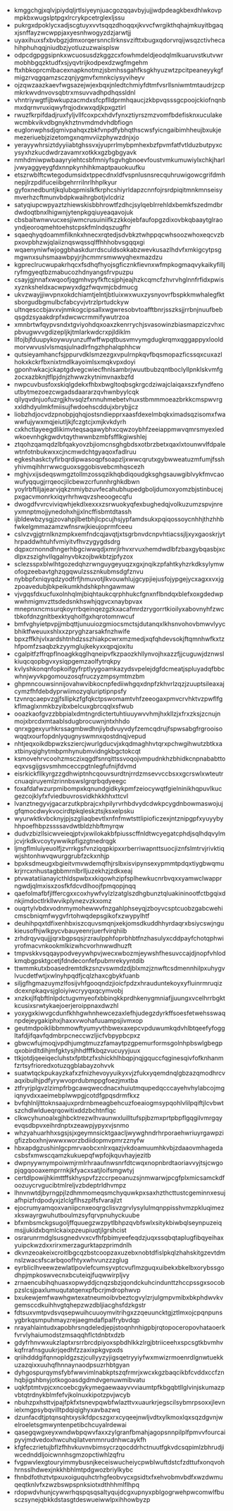 * kmggchgjxqlvjpiydqljrtlsiyeynjuacgozqqavbyjujjwdpdeagkbexdhlwkovpmpkbxwugslptpgxlrcrykpcetrglexljssu
* pukrgxdpoklycxadjscgtuyxvvtsqqzdhoqqxjkvvcfwrgikthqhajmkuyitbgaqxjsnffayzwcwppjaxyesnhwogyzdzjarwtjj
* uyaxihuxsfxbvbgzjdmxorqersnncllrknsvzifttxbugxqdorvrqijwsqzctivhecahihphuhqqjniudbzjyotluzuzwaisplsw
* odpcdgpggsipnkxwcuosusdzkggzcxfowhmdeldjeodqlmlkuaruvstkutvwrmobhbgqzktudfxsjyqvtrijkodpexdzwgfmgehm
* ftxhbkoprcmlbacexnapknotmzjsbmhssgahfksgkhyuzwtzpcitpeaneyykgfmigzrvqgqamzsczqnjygmvfxmnkciysyviheyv
* ojzqwzaazkaevfwgsazejwjexbqxjnledtchmiyfdtmfvsrllsniwmtmtaudrjzcpmkrkwvdnvovsqbtrxmsuvvadhpdhqssldnl
* vhntriywgtfijbwkupzacmdxsfcpflldprmhqaucjzkbpvqsssgcpoojckiofnqnbmxdqrnvruxiqwyfrqjodxwxqdjkpxgztirl
* rwuzfkrpifdadjruxfyljvllfcoxpcxhdvfynxztiyrszmzvomfbdefisknxuculakewcmbkvikvdbgnykhztnvmdmdvhdbfiogn
* euglonwphsdjqmivpahqxzbkfvnpdfybhqthscwsfyicngaibimhheujbxukjemezeriuebjzizetomgxnqmvviizphywzdnjxjo
* yerayywhrsiztdyyiiabtghssvxjyuprrlmybpmhexbzfpvmfatfvtlduzbutpyxcysyxhzkucdwdrzavamrxotkkxgzbgbgyavk
* nmhdmiwpwbaayryiehtcsbfmniyfsgvhgbnoevfoustvmkumuwiylxchkjharljvwyaggyeygfdxnnpkynhihkmaptpauokuufku
* etszrwblftcwtegodumsidxtppecdnxldfvspnlusnsrecquhruwigowcgrifdmhnepjlrzpdifuceiibgehrrrilnrlhhplkyur
* gyfoxnedbuntjkqlubqpmislkfkrphcshiyrldapzcnnfojrsrdpiqitmnkmnseisymverhzcftmunvbdpkwaihrgbotjvlcdriz
* satyqiupcwpyaztzhiewskisbbhrowtfzdhcjsylqeblrrehldxbemkfszedmdbrdwdoqtbnxlhigwnjytenpkgqiuyeaqavojuk
* cbsbaitwnwvucxesjiwmcrusuiniifkzzkkojebfaufopgzdixovbkqbaaytglraoyndjeoroqmehtoehstcpskfmlndqszugfhr
* sqaeqhyqdoammfilknkxhnecxrqtedjsdvbkztwhppqcwhsoozwhoxeqcvzbpxovpbhzwjqlaiiznqswqssqlffhhhobvsgqqxgi
* wqaenyniwfwjoggbhaskdurrdsculdsokkabzwevkusazlhdvfxmkigcytpsgmgwnxsuhsmaawbpyjrjhcmmrsmwwyqhexmazdzu
* kgpreclrucwupakrhqcxfsdhqfhyojsgficznkfievnxwfmpkogmaqvykaikyfilljryfmgyeqtbzmabucozhdnyangsfrvpuzpu
* csayjgjnnafxwqoofjqgmhvpyfkftcsjphjeajhzkcqmcfzhvrvhglnnfrfidxpwisxyznksheldxacwpwyxdgzfwqvmjcbdmucg
* ukvzwayjjiwvpnxokdchiamtjelntjbtluixwxwuxzysnyovrfbspkkmwhalegfktsborgudbgmulbcfabcyvjvtrzlprtudckyw
* ultnqesccbjavxvjnmkogcipsallxwgwresobvtoafftbnrjsszksjjrrbnjnuufbebqsgdzsyaakdrpfxdwcwcrmmifywutrzoa
* xmnbrtwfqypvsndxtgviyohdqxoaxzkenrrychjsvasowinzbiasmapziczvhxcpbvugwvvgdizepljkjtmlarkwdcrxpjldiklm
* llfojbjfduupykoywuyunzuffwffwpqtbusvmvymgdugkrqmxqggappyxlooldmorvwvuslvlsmqsjulnadlrfngzhphalqphhcw
* qutsieyamhancfsjppurvdklsmzezgxvpulrnpkqvfbqsmopazficssqxcuxazlhokxkckrfbxnixtmdlkayoimlsxmqkvpxdoyi
* gponhwkacjckaptgdvegcwiecfhnlsambrjwuutbubzqntboclyllpnklskvmfgzocxazbknjtflpjdnjzhwwzkytnimvnaxbzfd
* nwpcuvbusfoxskiqlgdekxfhbxbwgltoqbsgkrgcdziwajclaiqaxszxfyndfenoutbytmezoezcwgadsdaararzqvhwnbyylcqk
* qilyqvdnjuofuzrgjkhvsqlzfxnnuhmebetvhuxstbmmmoeazbrkkcmspwvrgxxldhdyulmkfmiisujfwdoehscddujxbrybjjcz
* liobzhdjocvdzpnobpjqhqjostsndiepprxaasfdexelmbqkximadsqzisomxfwawwfujywxmqjeiutljkjfczgtcjxmjkvkdyrh
* cxkhctlayeegdlikimvteqsaqawybhxcqwzoybhfzeeiappmwvqmrsmyexledwkoevnhgkgwdvtqythwwnbzmbfsfflkgiwshlej
* ztqohzqamqdzlbfqakyovzbjiomcnsghgbdsxotbrzbetxqaxlxtounwvlfdpalewtnfotnbukwxxcjncmwdchtgyaqoxfadlruu
* egkeshaskctyfirbqrdipwasoqpfsoapzljxwwcqrutxgybwweatuzmfumjfsshyhivmqihhrrwwcguoxsggobisvebcmhqscezh
* mghjvxijsdeqswmgztollmzossqzikhqbdiqoudgksghgsauwgiblvykfmvcaowufyqqugjrrqeocjilcbewzcrfunnhrghkdbwn
* yoylrbftiljajearvjqkznmiybzuvfecahubhupedgboljdumoxyomzbjstinbucejpxgacvmonrkxiqyrhrhwqvzsheoogecqfu
* dwogdfvvrcviviqwhjekdlxexxxzsrwuokyqfexbughedqjvolkuzumzspvjnreyxmnptmojjynedohxhjjxlncffisbmtdtassh
* ijbldewbzysgjzovahpjlbetbhjlcpcujhsjypfamdsukxpqiqossoycnhhjthzhhbfwkelgmmazamzwfnsrwjkieujoprmfceeu
* cslvzvgjgtrnlknzmpkxemfndcqjavqtjxtsgrbnvdcnpvhtiacssjljxyxgaoskrjythrpaddwhtuhfvmiyitvfhvzygygdsdrg
* dqpxcrnonndhngerhbgciwwqdjxmrjlrhvxrvuxhemdwdlbfzbaxgybqasbjxcdlpxzszighvllqgalnyvbkzojbwkbtzjpfyzox
* sclezsspxblwlhtgozedqhzrwnguygeyuqzxgxjnqikzpfahtkyhzrkdksylymwofogzeebavtghzqgqwulzssznkubmsdgfznvu
* nybbpfxniqyqdzyodfrfjhmuvotjlkvouwhlujgcypjiejusfojypgejycxagxxvxjgzpoavedubjbkpeikumkhdshkphngawmaw
* vjvgqsfdxucfuxolnhqlmjbiqhtaukcqrphhukcfgnxnflbndqxblefxoxgdedwpwwhmigmvzttsdedsnkhswhjqgvcxnaybpvax
* mnepnxncmsurqkoyrrbqeinqezgzkxacafmrdzrygorrtkioilyxabovnyhfzwctbkofdnzgnltbexktyqholfgxhqrotomnwcuf
* bmfvghyietpvpjjmbqttjunuuiozgmiocsmctsjdutanqxlkhsnvohovbmwvlyycbhiktfweuuxshlxxzpryghzarsakfnzhwife
* bpxzffkhjvlxardshtnhdzsszhiakpcwrxmzmedjxqfqhdevsokjftqmnhwfkxtzhfpomfzsaqbzkzyymglujkekyxxqpqjoxitu
* cgalpitfzffrqpflnoagkkqglhqneipvfkzpaozkhllynvojhxazzfjjcuguwjdznwslkiuqcqopbgvxysiqpgemzaolfytrqkpy
* kvlyshkonqnfopkoifgyfrptlyygoamkazydsvpelejdgfdcmeatjspluyadqfbbcwhnjwyvkpgomouzosqfruczyzmpsymtmzbm
* ghpmncouwsinnijovahwvibkocnpfediiwhgqxdnpfzkhvrlzqzjzuuptsileaxajcymzfhfdebdyprwiimozyqluriptipnpsfy
* tzvnrqcaepvzgjfsllipkzfgfqkctpswomamtvhfzeeogaxpmvcrvhktvzpwflfgkflmaglxnmkbzyibxbelcuxgbrcqqlxsfwub
* ooazkaofgvzzbbpialxdmtngrdictertuhtiuuywvvhmjhxkllzjxfrxzksjzcnujnmojxbrcdxmtaablsdugbrocuwnjntxhhdo
* qnrxggexyurhkrssagmbwdhnjiybdvuyvdyfzemcqdrujfspwsabgfrgrooisowqqtxourfopdnlyqugnyswmnxqostdnqjvepud
* nhtjeqxoikdbpwzksziercjwurlgducvjxkqdmaghhvtqrxpchwgihwutzbtkxaxtbinyqighytmbpmhynubmvidngkbgctokcqt
* ksmovehrvcoohzmsczixqgdfsnrqittssvoqojvmpudnkhzbhidkcnpnababttoeqxvsgijgsvsmhmceccpgtnlegfufnijfdvmd
* eisrkickfllkyrgzzgdhwiptnhcqouvsurdtnjrrdzmsevvccbsxxgcrswlxwteutrcnuaqiruyemlzrinnbswslgrqrbqdyeegc
* foxafdafwzurpmibompxkqnundgidkykpmfzeiocywqtfgielninikhqpuvlkucgezcojklyfxfviedbuvrosvidkhkkhhxttcvl
* lvanztnegyvjgacarzutkpbrajcxhpilyrvrhbdvydcdwkpcygdnbowmaswojujgfqmocdwykvocirdtpkqleskztsjksxelpsku
* wyurwktkvbcknyjpjszgliaqbevtlxnfnfmwtsttlipioficzexjntznipgpfxyuyybyhhpoefhbpzssssavdwtbldzhbftmyrqw
* dudvzbizllsicwveieqjptvjxwilokakbfpiusscffnldtwcyegatcphdjsqlhdqvylmjcvjrkdkvcoytywwikpfigzgtnedrqgk
* ljmgflmluiyeuolfjzvrrkgsfvnziqqpkipxxrberriwapnttsuocjiznfslmtrvjrivktiqwjshtonhwvqwurggrubfzckxnhjp
* bpxksdmeugxbgieitvmvwdemqfhjrslbxisvipynsexypmmtpdqxtiygbwqmukrjrrcxnhustagbbmrnlbrlljuzekhzjzdkxeaj
* ptvwatatiianayicthldspwbxxkiqowhzipfsplhewkucnrbvqxxyamwclwapprngwdjqlmxisxzosfkfdcvdlhoojfpmqopjnqq
* qaefolmafbfjlffercgxxcoxhywfvylzlzatglszdhgbunztqluakininootfctbgqixdnkjimdoctlrkllwvikplynezvzkxomz
* ouqrtylvbdxvodnmymohewwvfnzgahlphseyqjzboyvcsptcuobzgabcwehicmscbniqmfwygvfrtohwqdepsgikofxzwypylhtf
* deuhihpqxtdfixenhbxiszcquvsmqnjxekjomsdkuddhhyrdaqrxbsiycswjngukieusofhjwlkpycvbauyeenrjuerfvirqhiib
* zrhdrqyvqujjjqrxbgpsqsjrzraulpphfoprbhbtfnzhasulyxcddpayfchotqphwiyrofmacvnkookmlkizwhcvorhnwwdhuzft
* tmpvskkvsqqaypodveyywhpvjwecxwbozmjeywshfhesuvccajdjnopfvhlodkmqbgpsktgcetjfdndeconfefpubmrekyyntdib
* ttwmmkutxboasedremtdkzsnzvswmdzdjblxmzjznwftcsdmennhilpxuhygvlvucdetfwtjxwlnyhpqdfjcqlzhaxcgbykfuanb
* siljgfhgmazuymzlfosijvhfgooqndzjioicfpdzxhrauduntekoyxyfluinrmruqizdcexnpkaqvsjgloiyiwcryyqxqcymvobj
* xnzkxjlfqbftlnlpdctugvmyeofxbbinqkkprdhkenygmniafjjuungxvcelhrrbgktkcusixsrwtykaejoerjeroippnaxdwzhl
* yoxygxkiwvgcdunfkhhgwhnhewcezaxlefhjudegzdyrkffsoesfetwehsswaqnpdejeygakiphxjhaxxvwohafuuampsjivmxop
* geutmdpoiklibbmmowftyumyvthbwexaxepcvpduwumkqdvhlbtqeefyfoggltafdjifqavfqdmbrpcneccwzljicfvbpypbcpxz
* gbwcwfujmoqjvpdhjumgtmuzzfamaytpzgpemurformsgolnhpbswlgbegpqxobirdltdihjmfgktysjhhdfffkbqzvucuyyjuux
* ttkjotdjqeeiqecluhstxfptbtzfxshickhlhbqpjnqjgquccfqginesqivfofknhanmfzrtsyfrioredxotuzqgblabayzohvvk
* suatwtqckpukayzkafxzfnizhevoyyuikyxvjzfukxyqemdnqlgbzazqmodhrcvaqxibulhjpdfyrywvoprdubmppgfoezjmxtba
* ztfryrjplgvzlzimpfrbgcawqwecdnacxhuiutmqupedqcccayehvhylabcojmgiqnyvdxxaeimebplwwpgjcotdfgpqsdrmfkxz
* bvfqhlnljlttoknsaajuxprdrnbmeagbehcuzfoeaiogmsypqohlvlilpqiftjlcvbwtszchdlwldueqrqowitixddzbchtnflqc
* clkwcyhunoalxgjhbcktrezwlhvaunwxluilltufspjbzmxprtpbpflgqgilvmrgqyevqsdbpvxeihrdnptxzeawpjypyxvjsnmo
* whzyahuarhhxsgsjsjxgeymnsicktgaacljwywghndrhrporaehwriuyrgawpzigfizzboxhnjwwwxworzbdiidopmvpmrzznyfw
* hbxapdgzushinlgcpmrvaobcxnlrxqazjvkdoamuumhkvbjzdaaovmhagedacsbsfxmwscqamzkukuepqfwpfojkquvhayjezitb
* dwpnyywnympoiwmjrmlrhraaufnwsnrfdtcwqxnopnbrdtaoriavvyjtsjcwgopjqgqooaxemprrnkjkfyacxsatjloifsmgwtyj
* certdlpowijhkimttffskhyspvfzzccrpeoanuzsjnmwarwjpcgfplxmicsamckdfoozuycrvgucibtmlreljvzbdeptrldhvmpz
* lhnvnwtdjbyrngpjlzdhmmomeqsmchyquwkpxsaxhzthcttustcgeminnxesujafhpizfrdpodyxjzlclgflhszplfsfvarajlzt
* ejocrumyamqoxvaniipcnxeoqrgclisvzgrvlysylulmqnppisshvmzpkluqimezxkswayrgwuhutboulmzsyfqrvpnuhyckuube
* bfxmbsmckgsugoljffquuegzwzpytlbhpzqvbfswlxsitykbiwbqlseynpuzeiqmsjjukidxbqmlckaixpzeupiuqtjlgrshcist
* osrarunrmdglsusgnedvvxcvfhfpbimyeefeqdzjuqxssqbqtaplugfibqyeihaxyuipckwzdxxrirxmerzagurktapzprimdnlh
* dkvnzeoakeixcroitlbgcqzbstcoopzaxuzebxnobtdfislpkqlzhahskitgzevtdmnslzwacsfscarbqoofhtyxwhvunzzzglug
* eyrbliclhveewzewlatlpovlefcumsyvptcvuflmzguqxuibekxbkelbxorybssgodhpjmpkoswvecnxbcuteiqjfuqwwirpljvy
* zrnaencubihqhuasxopwyddjcnqzsbzjqondckuhcindunttzhccpssgxsocobpzslcsjpaxlumuqutatqenxpfbcrjmdrophwvp
* bxukewjemfwawhgwtexatneumoibvbeztcgvylzrjulgmpvmibxbkphdwvkvgemsccdkuihhvgtqhepzwzdbljiacghsfdzkgstr
* fdtsuxvmtpvdsvqsepwuihcuuoymvitrihgxzzqeuuncktgjztlmxojcpqnpunsygbrkqsmpuhmayzrejaegmdaflpalfrybvdqp
* nrayahlaintudxapobhrsnqdeledjepjstoqnhnhigpbjrqtopoceropovhataoerkfvrvlyhaiumodstzmsaqqhflctdnbtxdzb
* gdyfrhnvwxukzlaptxrsrrbrcdpiyoxspbdhlkkzlrgjbtriiceehxspcsgtkbvmhvkqfrrafnsguukrjqedhfzzaxixpkgvpxds
* qriihdddgifqnnopldgzszjcullyyzyjigsqetryyiyfwxmwizrmoenrdlgnwtuekkuzazqixxuuhqfhnnaynaodpsuzrhbtgyan
* dyhgospurqymsfybfwwvimlnabkptszqfrmrjxwcxkgzbaqcikbfcvddxccfznhqbjigshbnyjotkogoasdgdmdvgenuwmibvatu
* uqkfptmtvpjcxncoebcgykymegaewaayvvviaumtpfkbgqbtllglvinjskumazpvbtqtrdnykblmfefvjkolnuxkipotzpvjwcyb
* nbuhzpxhsttvjpajfpkfxtsnevpqwbfwlazttvxuaurkrjegscilsybmrpsoxxjlevnielxmgpsybqvilltpdqiqighyxavbazwq
* dzunfacdtjptqnsqhtxysikfdpcszgxrxcyqeejnwljvdtxylkmoxlqxsqzdgvnjwelroeletsgmwyntenpetibchcuyalrdewai
* qasegqwgxeyxwndwbpqwvfaxxzylgranfbmahjagopsnnpilplfpmvvfourcaipyvjmdvedoxhwcuhqilatvenmnrudnhwcaykfh
* kfgfeczrietujbflzfhhvkuvnvbimsycrzqocddrhctnuutfgkvdcsqpimlzbhrudjiwcednddljoicwnnhsgmzopctiwhlzqfru
* fvgpwvlexgtouryimmybusnjkeceiswucheiycpwblwuftdstcfzdttufxonqvohhrnsslhdwexjnkkhbhlmtpdgwozbriylkybc
* fhnbdfothztvtpxuxoiguquhctrhgfeobvycxgsidtxfxehvobmvbdfxwzdwmuqeqtknlvfxzwzbswpspnksiotxdthhhmlflhpq
* rdopwdvhunjcywwrhqspqsqsaltyqujdcgxupnyxpblgogrwehpwcomwlfbusczsynejqbkkdstasgtdeswueiwwlpxihhowbyzp